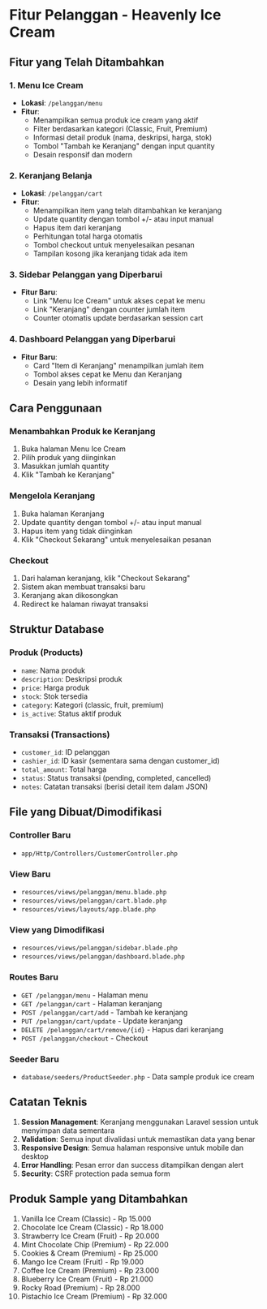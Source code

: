# Fitur Pelanggan - Heavenly Ice Cream

## Fitur yang Telah Ditambahkan

### 1. Menu Ice Cream
- **Lokasi**: `/pelanggan/menu`
- **Fitur**:
  - Menampilkan semua produk ice cream yang aktif
  - Filter berdasarkan kategori (Classic, Fruit, Premium)
  - Informasi detail produk (nama, deskripsi, harga, stok)
  - Tombol "Tambah ke Keranjang" dengan input quantity
  - Desain responsif dan modern

### 2. Keranjang Belanja
- **Lokasi**: `/pelanggan/cart`
- **Fitur**:
  - Menampilkan item yang telah ditambahkan ke keranjang
  - Update quantity dengan tombol +/- atau input manual
  - Hapus item dari keranjang
  - Perhitungan total harga otomatis
  - Tombol checkout untuk menyelesaikan pesanan
  - Tampilan kosong jika keranjang tidak ada item

### 3. Sidebar Pelanggan yang Diperbarui
- **Fitur Baru**:
  - Link "Menu Ice Cream" untuk akses cepat ke menu
  - Link "Keranjang" dengan counter jumlah item
  - Counter otomatis update berdasarkan session cart

### 4. Dashboard Pelanggan yang Diperbarui
- **Fitur Baru**:
  - Card "Item di Keranjang" menampilkan jumlah item
  - Tombol akses cepat ke Menu dan Keranjang
  - Desain yang lebih informatif

## Cara Penggunaan

### Menambahkan Produk ke Keranjang
1. Buka halaman Menu Ice Cream
2. Pilih produk yang diinginkan
3. Masukkan jumlah quantity
4. Klik "Tambah ke Keranjang"

### Mengelola Keranjang
1. Buka halaman Keranjang
2. Update quantity dengan tombol +/- atau input manual
3. Hapus item yang tidak diinginkan
4. Klik "Checkout Sekarang" untuk menyelesaikan pesanan

### Checkout
1. Dari halaman keranjang, klik "Checkout Sekarang"
2. Sistem akan membuat transaksi baru
3. Keranjang akan dikosongkan
4. Redirect ke halaman riwayat transaksi

## Struktur Database

### Produk (Products)
- `name`: Nama produk
- `description`: Deskripsi produk
- `price`: Harga produk
- `stock`: Stok tersedia
- `category`: Kategori (classic, fruit, premium)
- `is_active`: Status aktif produk

### Transaksi (Transactions)
- `customer_id`: ID pelanggan
- `cashier_id`: ID kasir (sementara sama dengan customer_id)
- `total_amount`: Total harga
- `status`: Status transaksi (pending, completed, cancelled)
- `notes`: Catatan transaksi (berisi detail item dalam JSON)

## File yang Dibuat/Dimodifikasi

### Controller Baru
- `app/Http/Controllers/CustomerController.php`

### View Baru
- `resources/views/pelanggan/menu.blade.php`
- `resources/views/pelanggan/cart.blade.php`
- `resources/views/layouts/app.blade.php`

### View yang Dimodifikasi
- `resources/views/pelanggan/sidebar.blade.php`
- `resources/views/pelanggan/dashboard.blade.php`

### Routes Baru
- `GET /pelanggan/menu` - Halaman menu
- `GET /pelanggan/cart` - Halaman keranjang
- `POST /pelanggan/cart/add` - Tambah ke keranjang
- `PUT /pelanggan/cart/update` - Update keranjang
- `DELETE /pelanggan/cart/remove/{id}` - Hapus dari keranjang
- `POST /pelanggan/checkout` - Checkout

### Seeder Baru
- `database/seeders/ProductSeeder.php` - Data sample produk ice cream

## Catatan Teknis

1. **Session Management**: Keranjang menggunakan Laravel session untuk menyimpan data sementara
2. **Validation**: Semua input divalidasi untuk memastikan data yang benar
3. **Responsive Design**: Semua halaman responsive untuk mobile dan desktop
4. **Error Handling**: Pesan error dan success ditampilkan dengan alert
5. **Security**: CSRF protection pada semua form

## Produk Sample yang Ditambahkan

1. Vanilla Ice Cream (Classic) - Rp 15.000
2. Chocolate Ice Cream (Classic) - Rp 18.000
3. Strawberry Ice Cream (Fruit) - Rp 20.000
4. Mint Chocolate Chip (Premium) - Rp 22.000
5. Cookies & Cream (Premium) - Rp 25.000
6. Mango Ice Cream (Fruit) - Rp 19.000
7. Coffee Ice Cream (Premium) - Rp 23.000
8. Blueberry Ice Cream (Fruit) - Rp 21.000
9. Rocky Road (Premium) - Rp 28.000
10. Pistachio Ice Cream (Premium) - Rp 32.000
